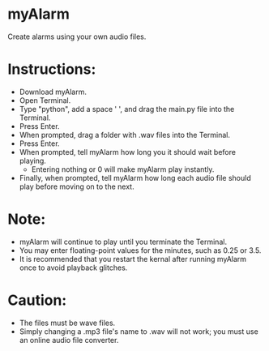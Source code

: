 # myAlarm
Create alarms using your own audio files.


# Instructions:
- Download myAlarm.
- Open Terminal.
- Type "python", add a space ' ', and drag the main.py file into the Terminal.
- Press Enter.
- When prompted, drag a folder with .wav files into the Terminal.
- Press Enter.
- When prompted, tell myAlarm how long you it should wait before playing.
    - Entering nothing or 0 will make myAlarm play instantly.
- Finally, when prompted, tell myAlarm how long each audio file should play before moving on to the next.

# Note:
- myAlarm will continue to play until you terminate the Terminal.
- You may enter floating-point values for the minutes, such as 0.25 or 3.5.
- It is recommended that you restart the kernal after running myAlarm once to avoid playback glitches.

# Caution:
- The files must be wave files.
- Simply changing a .mp3 file's name to .wav will not work; you must use an online audio file converter.

